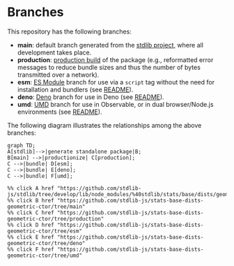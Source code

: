 <!--

@license Apache-2.0

Copyright (c) 2022 The Stdlib Authors.

Licensed under the Apache License, Version 2.0 (the "License");
you may not use this file except in compliance with the License.
You may obtain a copy of the License at

    http://www.apache.org/licenses/LICENSE-2.0

Unless required by applicable law or agreed to in writing, software
distributed under the License is distributed on an "AS IS" BASIS,
WITHOUT WARRANTIES OR CONDITIONS OF ANY KIND, either express or implied.
See the License for the specific language governing permissions and
limitations under the License.

-->

# Branches

This repository has the following branches:

-   **main**: default branch generated from the [stdlib project][stdlib-url], where all development takes place.
-   **production**: [production build][production-url] of the package (e.g., reformatted error messages to reduce bundle sizes and thus the number of bytes transmitted over a network).
-   **esm**: [ES Module][esm-url] branch for use via a `script` tag without the need for installation and bundlers (see [README][esm-readme]).
-   **deno**: [Deno][deno-url] branch for use in Deno (see [README][deno-readme]).
-   **umd**: [UMD][umd-url] branch for use in Observable, or in dual browser/Node.js environments (see [README][umd-readme]).

The following diagram illustrates the relationships among the above branches:

```mermaid
graph TD;
A[stdlib]-->|generate standalone package|B;
B[main] -->|productionize| C[production];
C -->|bundle| D[esm];
C -->|bundle| E[deno];
C -->|bundle| F[umd];

%% click A href "https://github.com/stdlib-js/stdlib/tree/develop/lib/node_modules/%40stdlib/stats/base/dists/geometric/ctor"
%% click B href "https://github.com/stdlib-js/stats-base-dists-geometric-ctor/tree/main"
%% click C href "https://github.com/stdlib-js/stats-base-dists-geometric-ctor/tree/production"
%% click D href "https://github.com/stdlib-js/stats-base-dists-geometric-ctor/tree/esm"
%% click E href "https://github.com/stdlib-js/stats-base-dists-geometric-ctor/tree/deno"
%% click F href "https://github.com/stdlib-js/stats-base-dists-geometric-ctor/tree/umd"
```

[stdlib-url]: https://github.com/stdlib-js/stdlib/tree/develop/lib/node_modules/%40stdlib/stats/base/dists/geometric/ctor
[production-url]: https://github.com/stdlib-js/stats-base-dists-geometric-ctor/tree/production
[deno-url]: https://github.com/stdlib-js/stats-base-dists-geometric-ctor/tree/deno
[deno-readme]: https://github.com/stdlib-js/stats-base-dists-geometric-ctor/blob/deno/README.md
[umd-url]: https://github.com/stdlib-js/stats-base-dists-geometric-ctor/tree/umd
[umd-readme]: https://github.com/stdlib-js/stats-base-dists-geometric-ctor/blob/umd/README.md
[esm-url]: https://github.com/stdlib-js/stats-base-dists-geometric-ctor/tree/esm
[esm-readme]: https://github.com/stdlib-js/stats-base-dists-geometric-ctor/blob/esm/README.md